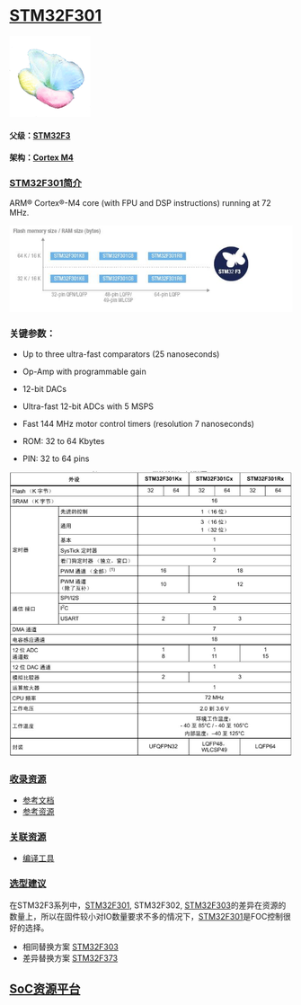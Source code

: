 ﻿# [STM32F301](https://github.com/sochub/STM32F301) 
[![sites](SoC/qitas.png)](http://www.qitas.cn) 
#### 父级：[STM32F3](https://github.com/sochub/STM32F3)
#### 架构：[Cortex M4](https://github.com/sochub/CM4) 
### [STM32F301简介](https://github.com/sochub/STM32F301/wiki)


ARM® Cortex®-M4 core (with FPU and DSP instructions) running at 72 MHz.


[![sites](SoC/STM32F301.jpg)](https://www.st.com/content/st_com/zh/products/microcontrollers-microprocessors/stm32-32-bit-arm-cortex-mcus/stm32-mainstream-mcus/stm32f3-series/stm32f301.html) 


### 关键参数：

* Up to three ultra-fast comparators (25 nanoseconds)
* Op-Amp with programmable gain
* 12-bit DACs
* Ultra-fast 12-bit ADCs with 5 MSPS
* Fast 144 MHz motor control timers (resolution 7 nanoseconds)

* ROM: 32 to 64 Kbytes
* PIN: 32 to 64 pins

[![sites](SoC/STM32FP.jpg)](https://www.st.com/content/st_com/zh/products/microcontrollers-microprocessors/stm32-32-bit-arm-cortex-mcus/stm32-mainstream-mcus/stm32f3-series/stm32f301.html#resource)

### [收录资源](https://github.com/sochub/STM32F301)

* [参考文档](docs/)
* [参考资源](src/)

### [关联资源](https://github.com/sochub)

* [编译工具](https://github.com/sochub/arm-none-eabi)

### [选型建议](https://github.com/sochub/STM32F301)

在STM32F3系列中，[STM32F301](https://github.com/sochub/STM32F301), STM32F302, [STM32F303](https://github.com/sochub/STM32F303)的差异在资源的数量上，所以在固件较小对IO数量要求不多的情况下，[STM32F301](https://github.com/sochub/STM32F301)是FOC控制很好的选择。

* 相同替换方案 [STM32F303](https://github.com/sochub/STM32F303) 
* 差异替换方案 [STM32F373](https://github.com/sochub/STM32F373) 

##  [SoC资源平台](http://www.qitas.cn)



